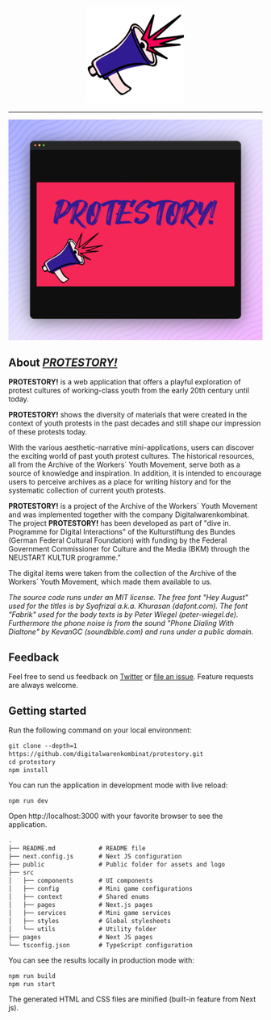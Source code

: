 <p align="center">
  <a href="https://www.protestory.de/">
    <img alt="Logo of 'PROTESTORY!'" src="public/icon-192.png">
  </a>
</p>

---

[![Screenshot of _PROTESTORY!_](protestory.png)](https://www.protestory.de/)

## About [_PROTESTORY!_](https://www.protestory.de/)

**PROTESTORY!** is a web application that offers a playful exploration of protest cultures of working-class youth from the early 20th century until today. 

**PROTESTORY!** shows the diversity of materials that were created in the context of youth protests in the past decades and still shape our impression of these protests today.

With the various aesthetic-narrative mini-applications, users can discover the exciting world of past youth protest cultures. 
The historical resources, all from the Archive of the Workers´ Youth Movement, serve both as a source of knowledge and inspiration. 
In addition, it is intended to encourage users to perceive archives as a place for writing history and for the systematic collection of current youth protests.

**PROTESTORY!** is a project of the Archive of the Workers´ Youth Movement and was implemented together with the company Digitalwarenkombinat. 
The project **PROTESTORY!** has been developed as part of "dive in. Programme for Digital Interactions" of the Kulturstiftung des Bundes (German Federal Cultural Foundation) with funding by the Federal Government Commissioner for Culture and the Media (BKM) through the NEUSTART KULTUR programme.”

The digital items were taken from the collection of the Archive of the Workers´ Youth Movement, which made them available to us. 

_The source code runs under an MIT license. The free font "Hey August" used for the titles is by Syafrizal a.k.a. Khurasan (dafont.com). The font "Fabrik" used for the body texts is by Peter Wiegel (peter-wiegel.de). Furthermore the phone noise is from the sound "Phone Dialing With Dialtone" by KevanGC (soundbible.com) and runs under a public domain._

## Feedback

Feel free to send us feedback on [Twitter](https://twitter.com/digiwako) or [file an issue](https://github.com/digitalwarenkombinat/protestory/issues/new). Feature requests are always welcome.

## Getting started

Run the following command on your local environment:

```
git clone --depth=1 https://github.com/digitalwarenkombinat/protestory.git
cd protestory
npm install
```

You can run the application in development mode with live reload:

```
npm run dev
```

Open http://localhost:3000 with your favorite browser to see the application.

```
.
├── README.md            # README file
├── next.config.js       # Next JS configuration
├── public               # Public folder for assets and logo
├── src
│   ├── components       # UI components
│   ├── config           # Mini game configurations
│   ├── context          # Shared enums
│   ├── pages            # Next.js pages
│   ├── services         # Mini game services
│   ├── styles           # Global stylesheets
│   └── utils            # Utility folder
├── pages                # Next JS pages
└── tsconfig.json        # TypeScript configuration
```

You can see the results locally in production mode with:

```
npm run build
npm run start
```

The generated HTML and CSS files are minified (built-in feature from Next js).
